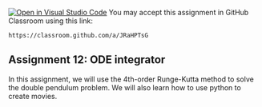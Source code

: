 [![Open in Visual Studio Code](https://classroom.github.com/assets/open-in-vscode-c66648af7eb3fe8bc4f294546bfd86ef473780cde1dea487d3c4ff354943c9ae.svg)](https://classroom.github.com/online_ide?assignment_repo_id=7651178&assignment_repo_type=AssignmentRepo)
You may accept this assignment in GitHub Classroom using this link:

    https://classroom.github.com/a/JRaHPTsG

## Assignment 12: ODE integrator

In this assignment, we will use the 4th-order Runge-Kutta method to solve the double pendulum problem.
We will also learn how to use python to create movies.
